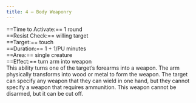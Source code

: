 ```yaml
---
title: 4 – Body Weaponry
---
```

==Time to Activate:== 1 round  
==Resist Check:== willing target  
==Target:== touch  
==Duration:== 1 + 1/PU minutes  
==Area:== single creature  
==Effect:== turn arm into weapon  
This ability turns one of the target’s forearms into a weapon. The arm physically transforms into wood or metal to form the weapon. The target can specify any weapon that they can wield in one hand, but they cannot specify a weapon that requires ammunition. This weapon cannot be disarmed, but it can be cut off.  
